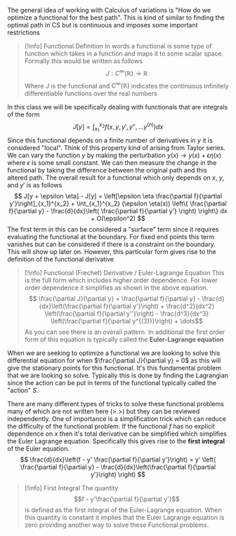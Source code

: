 The general idea of working with Calculus of variations is "How do we optimize a functional for the best path". This is kind of similar to finding the optimal path in CS but is continuous and imposes some important restrictions

>[!info] Functional Definition
>In words a functional is some type of function which takes in a function and maps it to some scalar space. Formally this would be written as follows
>$$ J: C^\infty(\mathbb{R}) \rightarrow \mathbb{R} $$
>Where $J$ is the functional and $C^\infty(\mathbb{R})$ indicates the continuous infinitely differentiable functions over the real numbers
 
In this class we will be specifically dealing with functionals that are integrals of the form
$$
J\left[y\right] = \int_{x_1}^{x_2} f(x, y, y', y'', \dots y^{(n)}) dx
$$
Since this functional depends on a finite number of derivatives in $y$ it is considered "local". Think of this property kind of arising from Taylor series. We can vary the function $y$ by making the perturbation $y(x) \rightarrow y(x) + \epsilon \eta(x)$ where $\epsilon$ is some small constant. We can then measure the change in the functional by taking the difference between the original path and this altered path. The overall result for a functional which only depends on $x$, $y$, and $y'$ is as follows
$$
J[y + \epsilon \eta] - J[y] =
	\left[\epsilon \eta \frac{\partial f}{\partial y'}\right]_{x_1}^{x_2} +
	\int_{x_1}^{x_2} (\epsilon \eta(x)) \left\{
		\frac{\partial f}{\partial y} - \frac{d}{dx}\left(
			\frac{\partial f}{\partial y'}
		\right)
	\right\} dx + O(\epsilon^2)
$$
The first term in this can be considered a "surface" term since it requires evaluating the functional at the boundary. For fixed end points this term vanishes but can be considered if there is a constraint on the boundary. This will show up later on. However, this particular form gives rise to the definition of the functional derivative

>[!info] Functional (Frechet) Derivative / Euler-Lagrange Equation
>This is the full form which includes higher order dependence. For lower order dependence it simplifies as shown in the above equation.
>$$ \frac{\partial J}{\partial y} = \frac{\partial f}{\partial y} - \frac{d}{dx}\left(\frac{\partial f}{\partial y'}\right) + \frac{d^2}{dx^2} \left(\frac{\partial f}{\partial y''}\right) - \frac{d^3}{dx^3} \left(\frac{\partial f}{\partial y^{(3)}}\right) + \dots$$
> As you can see there is an overall pattern. In additional the first order form of this equation is typically called the **Euler-Lagrange equation**

When we are seeking to optimize a functional we are looking to solve this differential equation for when $\frac{\partial J}{\partial y} = 0$ as this will give the stationary points for this functional. It's this fundamental problem that we are looking so solve. Typically this is done by finding the Lagrangian since the action can be put in terms of the functional typically called the "action" $S$. 

There are many different types of tricks to solve these functional problems many of which are not written here (>.>) but they can be reviewed independently. One of importance is a simplification trick which can reduce the difficulty of the functional problem. If the functional $f$ has no explicit dependence on $x$ then it's total derivative can be simplified which simplifies the Euler Lagrange equation. Specifically this gives rise to the **first integral** of the Euler equation.
$$
\frac{d}{dx}\left(f - y' \frac{\partial f}{\partial y'}\right) = y' \left(
	\frac{\partial f}{\partial y} - \frac{d}{dx}\left(\frac{\partial f}{\partial y'}\right)
\right)
$$
>[!info] First Integral
>The quantity $$f - y'\frac{\partial f}{\partial y'}$$ is defined as the first integral of the Euler-Lagrange equation. When this quantity is constant it implies that the Euler Lagrange equation is zero providing another way to solve these Functional problems.
